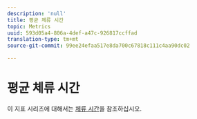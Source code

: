 ```yaml
---
description: 'null'
title: 평균 체류 시간
topic: Metrics
uuid: 593d05a4-806a-4def-a47c-926817ccffad
translation-type: tm+mt
source-git-commit: 99ee24efaa517e8da700c67818c111c4aa90dc02

---
```



# 평균 체류 시간

이 지표 시리즈에 대해서는 [체류 시간](/help/components/c-variables/c-metrics/metrics-time-spent.md)을 참조하십시오.
